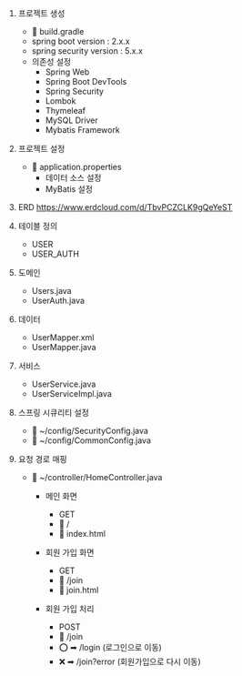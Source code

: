1. 프로젝트 생성
    - 📄 build.gradle
    - spring boot version       : 2.x.x
    - spring security version   : 5.x.x
    - 의존성 설정
        * Spring Web
        * Spring Boot DevTools
        * Spring Security
        * Lombok
        * Thymeleaf
        * MySQL Driver
        * Mybatis Framework

2. 프로젝트 설정
    - 📄 application.properties
        - 데이터 소스 설정
        - MyBatis 설정

3. ERD
    https://www.erdcloud.com/d/TbvPCZCLK9gQeYeST


4. 테이블 정의
    - USER
    - USER_AUTH


4. 도메인
    - Users.java
    - UserAuth.java

5. 데이터
    - UserMapper.xml
    - UserMapper.java

6. 서비스
    - UserService.java
    - UserServiceImpl.java

7. 스프링 시큐리티 설정
    - 📄 ~/config/SecurityConfig.java
    - 📄 ~/config/CommonConfig.java
        
8. 요청 경로 매핑
    - 📄 ~/controller/HomeController.java
        - 메인 화면
            - GET
            - 🔗 /
            - 📄 index.html

        - 회원 가입 화면
            - GET
            - 🔗 /join
            - 📄 join.html
            
        - 회원 가입 처리
            - POST
            - 🔗 /join
            - ⭕ ➡ /login          (로그인으로 이동)
            - ❌ ➡ /join?error     (회원가입으로 다시 이동)

        

    
